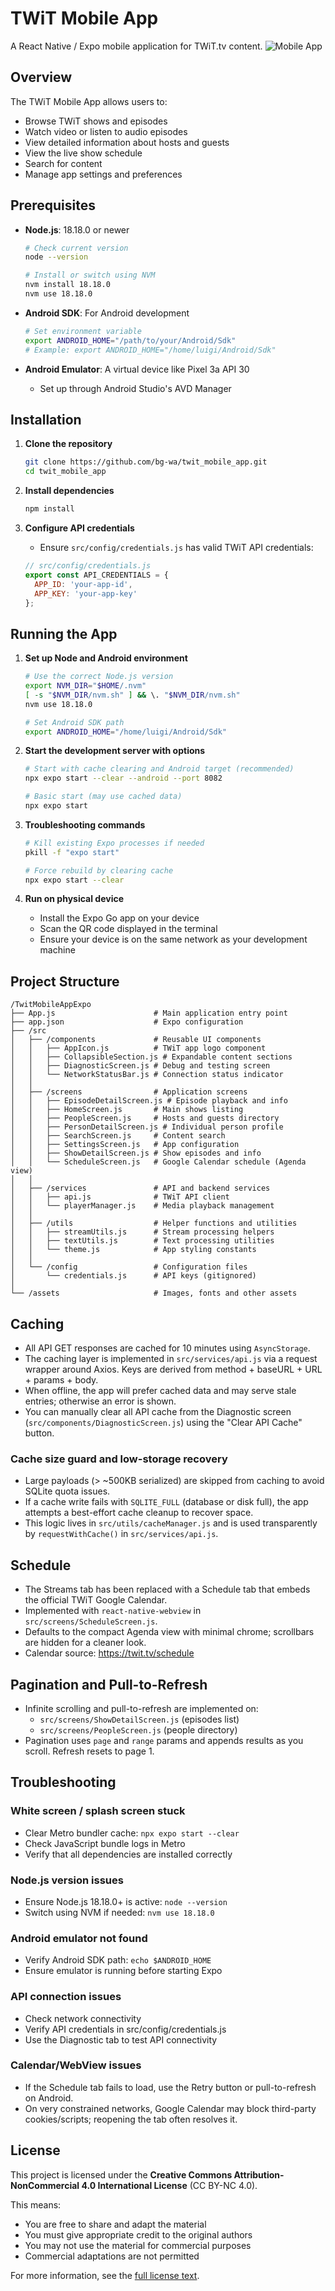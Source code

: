# TWiT Mobile App

A React Native / Expo mobile application for TWiT.tv content.
![Mobile App](./twit_mobile_app.gif)

## Overview

The TWiT Mobile App allows users to:
- Browse TWiT shows and episodes
- Watch video or listen to audio episodes
- View detailed information about hosts and guests
- View the live show schedule
- Search for content
- Manage app settings and preferences

## Prerequisites

- **Node.js**: 18.18.0 or newer
  ```bash
  # Check current version
  node --version
  
  # Install or switch using NVM
  nvm install 18.18.0
  nvm use 18.18.0
  ```

- **Android SDK**: For Android development
  ```bash
  # Set environment variable
  export ANDROID_HOME="/path/to/your/Android/Sdk"
  # Example: export ANDROID_HOME="/home/luigi/Android/Sdk"
  ```

- **Android Emulator**: A virtual device like Pixel 3a API 30
  - Set up through Android Studio's AVD Manager

## Installation

1. **Clone the repository**
   ```bash
   git clone https://github.com/bg-wa/twit_mobile_app.git
   cd twit_mobile_app
   ```

2. **Install dependencies**
   ```bash
   npm install
   ```

3. **Configure API credentials**
   - Ensure `src/config/credentials.js` has valid TWiT API credentials:
   ```javascript
   // src/config/credentials.js
   export const API_CREDENTIALS = {
     APP_ID: 'your-app-id',
     APP_KEY: 'your-app-key'
   };
   ```

## Running the App

1. **Set up Node and Android environment**
   ```bash
   # Use the correct Node.js version
   export NVM_DIR="$HOME/.nvm"
   [ -s "$NVM_DIR/nvm.sh" ] && \. "$NVM_DIR/nvm.sh"
   nvm use 18.18.0
   
   # Set Android SDK path
   export ANDROID_HOME="/home/luigi/Android/Sdk"
   ```

2. **Start the development server with options**
   ```bash
   # Start with cache clearing and Android target (recommended)
   npx expo start --clear --android --port 8082
   
   # Basic start (may use cached data)
   npx expo start
   ```

3. **Troubleshooting commands**
   ```bash
   # Kill existing Expo processes if needed
   pkill -f "expo start"
   
   # Force rebuild by clearing cache
   npx expo start --clear
   ```

4. **Run on physical device**
   - Install the Expo Go app on your device
   - Scan the QR code displayed in the terminal
   - Ensure your device is on the same network as your development machine

## Project Structure

```
/TwitMobileAppExpo
├── App.js                      # Main application entry point
├── app.json                    # Expo configuration
├── /src
│   ├── /components             # Reusable UI components
│   │   ├── AppIcon.js          # TWiT app logo component
│   │   ├── CollapsibleSection.js # Expandable content sections
│   │   ├── DiagnosticScreen.js # Debug and testing screen
│   │   └── NetworkStatusBar.js # Connection status indicator
│   │
│   ├── /screens                # Application screens
│   │   ├── EpisodeDetailScreen.js # Episode playback and info
│   │   ├── HomeScreen.js       # Main shows listing
│   │   ├── PeopleScreen.js     # Hosts and guests directory
│   │   ├── PersonDetailScreen.js # Individual person profile
│   │   ├── SearchScreen.js     # Content search 
│   │   ├── SettingsScreen.js   # App configuration
│   │   ├── ShowDetailScreen.js # Show episodes and info
│   │   └── ScheduleScreen.js   # Google Calendar schedule (Agenda view)
│   │
│   ├── /services               # API and backend services
│   │   ├── api.js              # TWiT API client
│   │   └── playerManager.js    # Media playback management
│   │
│   ├── /utils                  # Helper functions and utilities
│   │   ├── streamUtils.js      # Stream processing helpers
│   │   ├── textUtils.js        # Text processing utilities
│   │   └── theme.js            # App styling constants
│   │
│   └── /config                 # Configuration files
│       └── credentials.js      # API keys (gitignored)
│
└── /assets                     # Images, fonts and other assets
```

## Caching

- All API GET responses are cached for 10 minutes using `AsyncStorage`.
- The caching layer is implemented in `src/services/api.js` via a request wrapper around Axios. Keys are derived from method + baseURL + URL + params + body.
- When offline, the app will prefer cached data and may serve stale entries; otherwise an error is shown.
- You can manually clear all API cache from the Diagnostic screen (`src/components/DiagnosticScreen.js`) using the "Clear API Cache" button.

### Cache size guard and low-storage recovery
- Large payloads (> ~500KB serialized) are skipped from caching to avoid SQLite quota issues.
- If a cache write fails with `SQLITE_FULL` (database or disk full), the app attempts a best-effort cache cleanup to recover space.
- This logic lives in `src/utils/cacheManager.js` and is used transparently by `requestWithCache()` in `src/services/api.js`.

## Schedule

- The Streams tab has been replaced with a Schedule tab that embeds the official TWiT Google Calendar.
- Implemented with `react-native-webview` in `src/screens/ScheduleScreen.js`.
- Defaults to the compact Agenda view with minimal chrome; scrollbars are hidden for a cleaner look.
- Calendar source: https://twit.tv/schedule

## Pagination and Pull-to-Refresh

- Infinite scrolling and pull-to-refresh are implemented on:
  - `src/screens/ShowDetailScreen.js` (episodes list)
  - `src/screens/PeopleScreen.js` (people directory)
- Pagination uses `page` and `range` params and appends results as you scroll. Refresh resets to page 1.

## Troubleshooting

### White screen / splash screen stuck
- Clear Metro bundler cache: `npx expo start --clear`
- Check JavaScript bundle logs in Metro
- Verify that all dependencies are installed correctly

### Node.js version issues
- Ensure Node.js 18.18.0+ is active: `node --version`
- Switch using NVM if needed: `nvm use 18.18.0`

### Android emulator not found
- Verify Android SDK path: `echo $ANDROID_HOME`
- Ensure emulator is running before starting Expo

### API connection issues
- Check network connectivity
- Verify API credentials in src/config/credentials.js
- Use the Diagnostic tab to test API connectivity

### Calendar/WebView issues
- If the Schedule tab fails to load, use the Retry button or pull-to-refresh on Android.
- On very constrained networks, Google Calendar may block third-party cookies/scripts; reopening the tab often resolves it.

## License

This project is licensed under the **Creative Commons Attribution-NonCommercial 4.0 International License** (CC BY-NC 4.0).

This means:
- You are free to share and adapt the material
- You must give appropriate credit to the original authors
- You may not use the material for commercial purposes
- Commercial adaptations are not permitted

For more information, see the [full license text](https://creativecommons.org/licenses/by-nc/4.0/legalcode).
